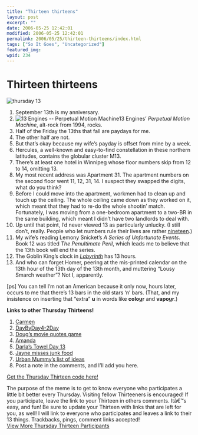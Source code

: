 ```yaml
---
title: "Thirteen thirteens"
layout: post
excerpt: ""
date: 2006-05-25 12:42:01
modified: 2006-05-25 12:42:01
permalink: 2006/05/25/thirteen-thirteens/index.html
tags: ["So It Goes", "Uncategorized"]
featured_img: 
wpid: 234
---
```


# Thirteen thirteens

![thursday 13](http://www.patrickjohanneson.com/deardiary/wp-content/uploads/2006/05/thursday13.jpg)

1. September 13th is my anniversary.
2. ![13 Engines -- Perpetual Motion Machine](http://www.patrickjohanneson.com/deardiary/wp-content/uploads/2006/04/14104.thumbnail.jpg)13 Engines’ *Perpetual Motion Machine*, alt-rock from 1994, rocks.
3. Half of the Friday the 13ths that fall are paydays for me.
4. The other half are not.
5. But that’s okay because my wife’s payday is offset from mine by a week.
6. Hercules, a well-known and easy-to-find constellation in these northern latitudes, contains the globular cluster M13.
7. There’s at least one hotel in Winnipeg whose floor numbers skip from 12 to 14, omitting 13.
8. My most recent address was Apartment 31. The apartment numbers on the second floor went 11, 12, 31, 14. I suspect they swapped the digits, what do you think?
9. Before I could move into the apartment, workmen had to clean up and touch up the ceiling. The whole ceiling came down as they worked on it, which meant that they had to re-do the whole shootin’ match. Fortunately, I was moving from a one-bedroom apartment to a two-BR in the same building, which meant I didn’t have two landlords to deal with.
10. Up until that point, I’d never viewed 13 as particularly unlucky. (I still don’t, really. People who let numbers rule their lives are rather [nineteen](http://www.thedarktower.net/wiki/Main/Nineteen).)
11. My wife’s reading Lemony Snicket’s *A Series of Unfortunate Events*. Book 12 was titled *The Penultimate Peril*, which leads me to believe that the 13th book will end the series.
12. The Goblin King’s clock in [*Labyrinth*](http://www.imdb.com/title/tt0091369/) has 13 hours.
13. And who can forget Homer, peering at the mis-printed calendar on the 13th hour of the 13th day of the 13th month, and muttering “Lousy Smarch weather”? Not I, apparently.

\[ps\] You can tell I’m not an American because it only now, hours later, occurs to me that there’s 13 bars in the old stars ‘n’ bars. (That, and my insistence on inserting that “extra” **u** in words like **colo<u>u</u>r** and **vapo<u>u</u>r**.)

**Links to other Thursday Thirteens!**

1. [Carmen](http://carmenhasgonetoplaid.blogspot.com/2006/05/thursday-13-v-12.html)
2. [DayByDay4-2Day](http://addicted2codependence.blogspot.com/2006/05/thursday-thirteen_25.html)
3. [Doug’s movie quotes game](http://ballsandwalnuts.com/?p=924)
4. [Amanda](http://thefernandeses.com/blog/?p=17)
5. [Darla’s Towel Day 13](http://nichtszusagen.blogspot.com/2006/05/towel-day-13.html)
6. [Jayne misses junk food](http://www.jaynedarcy.us/?p=279)
7. [Urban Mummy’s list of ideas](http://www.urbanmummy.com/journal/?p=157)
8. Post a note in the comments, and I’ll add you here.

[Get the Thursday Thirteen code here!](http://www.mysuspensionofdisbelief.com/?page_id=208)

The purpose of the meme is to get to know everyone who participates a little bit better every Thursday. Visiting fellow Thirteeners is encouraged! If you participate, leave the link to your Thirteen in others comments. Itâ€™s easy, and fun! Be sure to update your Thirteen with links that are left for you, as well! I will link to everyone who participates and leaves a link to their 13 things. Trackbacks, pings, comment links accepted!  
[View More Thursday Thirteen Participants](http://technorati.com/tag/thursday+thirteen)